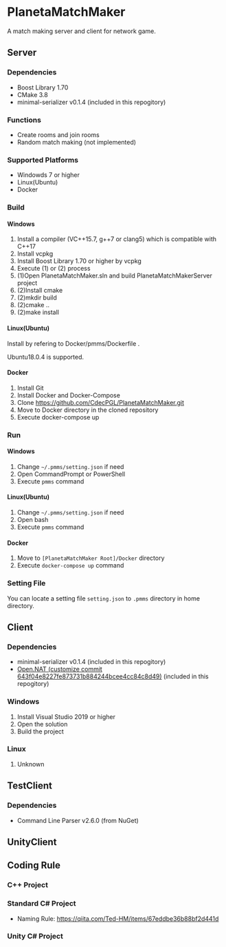 # PlanetaMatchMaker

A match making server and client for network game.

## Server

### Dependencies

- Boost Library 1.70
- CMake 3.8
- minimal-serializer v0.1.4 (included in this repogitory)

### Functions

- Create rooms and join rooms
- Random match making (not implemented)

### Supported Platforms

- Windowds 7 or higher
- Linux(Ubuntu)
- Docker

### Build

#### Windows

1. Install a compiler (VC++15.7, g++7 or clang5) which is compatible with C++17
1. Install vcpkg
1. Install Boost Library 1.70 or higher by vcpkg
1. Execute (1) or (2) process
1. (1)Open PlanetaMatchMaker.sln and build PlanetaMatchMakerServer project
1. (2)Install cmake
1. (2)mkdir build
1. (2)cmake ..
1. (2)make install

#### Linux(Ubuntu)

Install by refering to Docker/pmms/Dockerfile .

Ubuntu18.0.4 is supported.

#### Docker

1. Install Git
1. Install Docker and Docker-Compose
1. Clone https://github.com/CdecPGL/PlanetaMatchMaker.git
1. Move to Docker directory in the cloned repository
1. Execute docker-compose up

### Run

#### Windows

1. Change `~/.pmms/setting.json` if need
1. Open CommandPrompt or PowerShell
1. Execute `pmms` command

#### Linux(Ubuntu)

1. Change `~/.pmms/setting.json` if need
1. Open bash
1. Execute `pmms` command

#### Docker

1. Move to `[PlanetaMatchMaker Root]/Docker` directory
1. Execute `docker-compose up` command

### Setting File

You can locate a setting file `setting.json` to `.pmms` directory in home directory.

## Client

### Dependencies

- minimal-serializer v0.1.4 (included in this repogitory)
- [Open.NAT (customize commit 643f04e8227fe873731b884244bcee4cc84c8d49)](https://github.com/lontivero/Open.NAT) (included in this repogitory)

### Windows

1. Install Visual Studio 2019 or higher
1. Open the solution
1. Build the project

### Linux

1. Unknown

## TestClient

### Dependencies

- Command Line Parser v2.6.0 (from NuGet)

## UnityClient

## Coding Rule

### C++ Project

### Standard C# Project

- Naming Rule: https://qiita.com/Ted-HM/items/67eddbe36b88bf2d441d

### Unity C# Project
